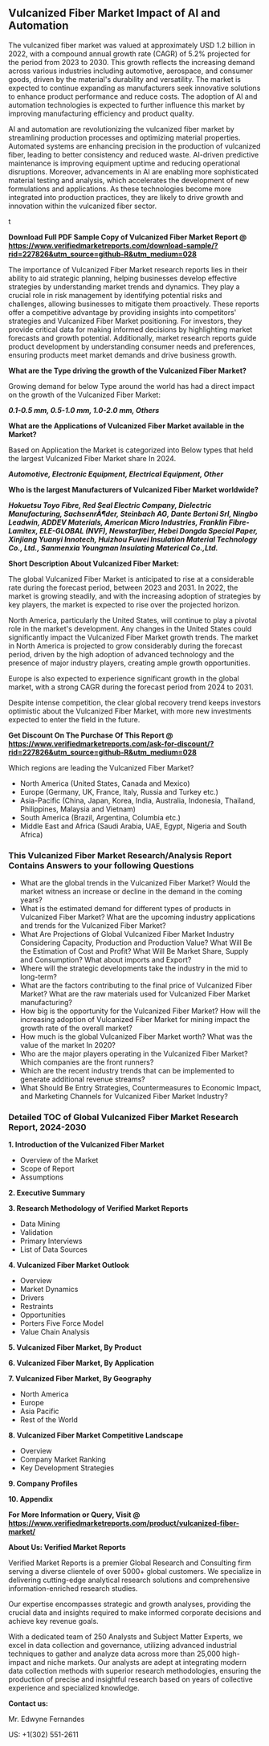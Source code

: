 <h2>Vulcanized Fiber Market Impact of AI and Automation</h2><p>The vulcanized fiber market was valued at approximately USD 1.2 billion in 2022, with a compound annual growth rate (CAGR) of 5.2% projected for the period from 2023 to 2030. This growth reflects the increasing demand across various industries including automotive, aerospace, and consumer goods, driven by the material's durability and versatility. The market is expected to continue expanding as manufacturers seek innovative solutions to enhance product performance and reduce costs. The adoption of AI and automation technologies is expected to further influence this market by improving manufacturing efficiency and product quality.</p><p>AI and automation are revolutionizing the vulcanized fiber market by streamlining production processes and optimizing material properties. Automated systems are enhancing precision in the production of vulcanized fiber, leading to better consistency and reduced waste. AI-driven predictive maintenance is improving equipment uptime and reducing operational disruptions. Moreover, advancements in AI are enabling more sophisticated material testing and analysis, which accelerates the development of new formulations and applications. As these technologies become more integrated into production practices, they are likely to drive growth and innovation within the vulcanized fiber sector.</p>t</p><p id="" class=""><strong>Download Full PDF Sample Copy of Vulcanized Fiber Market Report @ <a href="https://www.verifiedmarketreports.com/download-sample/?rid=227826&utm_source=github-R&utm_medium=028" target="_blank">https://www.verifiedmarketreports.com/download-sample/?rid=227826&utm_source=github-R&utm_medium=028</a></strong></p><p>The importance of&nbsp;Vulcanized Fiber Market research reports lies in their ability to aid strategic planning, helping businesses develop effective strategies by understanding market trends and dynamics. They play a crucial role in risk management by identifying potential risks and challenges, allowing businesses to mitigate them proactively. These reports offer a competitive advantage by providing insights into competitors' strategies and Vulcanized Fiber Market positioning. For investors, they provide critical data for making informed decisions by highlighting market forecasts and growth potential. Additionally, market research reports guide product development by understanding consumer needs and preferences, ensuring products meet market demands and drive business growth.</p><p><strong>What are the&nbsp;Type driving the growth of the Vulcanized Fiber Market?</strong></p><p id="" class="">Growing demand for below Type around the world has had a direct impact on the growth of the Vulcanized Fiber Market:</p><em><strong>0.1-0.5 mm, 0.5-1.0 mm, 1.0-2.0 mm, Others</strong></em></p><strong>What are the&nbsp;Applications&nbsp;of Vulcanized Fiber Market available in the Market?</strong></p><p id="" class="">Based on Application the Market is categorized into Below types that held the largest Vulcanized Fiber Market share In 2024.</p><em><strong>Automotive, Electronic Equipment, Electrical Equipment, Other</strong></em></p><strong>Who is the largest Manufacturers of Vulcanized Fiber Market worldwide?</strong></p><p><em><strong>Hokuetsu Toyo Fibre, Red Seal Electric Company, Dielectric Manufacturing, SachsenrÃ¶der, Steinbach AG, Dante Bertoni Srl, Ningbo Leadwin, ADDEV Materials, American Micro Industries, Franklin Fibre-Lamitex, ELE-GLOBAL (NVF), Newstarfiber, Hebei Dongda Special Paper, Xinjiang Yuanyi Innotech, Huizhou Fuwei Insulation Material Technology Co., Ltd., Sanmenxia Youngman Insulating Materical Co.,Ltd.</strong></em></p><p id="" class=""><strong>Short Description About Vulcanized Fiber Market:</strong></p><p>The global Vulcanized Fiber Market is anticipated to rise at a considerable rate during the forecast period, between 2023 and 2031. In 2022, the market is growing steadily, and with the increasing adoption of strategies by key players, the market is expected to rise over the projected horizon.</p><p>North America, particularly the United States, will continue to play a pivotal role in the market's development. Any changes in the United States could significantly impact the Vulcanized Fiber Market growth trends. The market in North America is projected to grow considerably during the forecast period, driven by the high adoption of advanced technology and the presence of major industry players, creating ample growth opportunities.</p><p>Europe is also expected to experience significant growth in the global market, with a strong CAGR during the forecast period from 2024 to 2031.</p><p>Despite intense competition, the clear global recovery trend keeps investors optimistic about the Vulcanized Fiber Market, with more new investments expected to enter the field in the future.</p><p id="" class=""><strong>Get Discount On The Purchase Of This Report @ <a href="https://www.verifiedmarketreports.com/ask-for-discount/?rid=227826&utm_source=github-R&utm_medium=028" target="_blank">https://www.verifiedmarketreports.com/ask-for-discount/?rid=227826&utm_source=github-R&utm_medium=028</a></strong></p>Which regions are leading the Vulcanized Fiber Market?</p><ul><li>North America (United States, Canada and Mexico)</li><li>Europe (Germany, UK, France, Italy, Russia and Turkey etc.)</li><li>Asia-Pacific (China, Japan, Korea, India, Australia, Indonesia, Thailand, Philippines, Malaysia and Vietnam)</li><li>South America (Brazil, Argentina, Columbia etc.)</li><li>Middle East and Africa (Saudi Arabia, UAE, Egypt, Nigeria and South Africa)</li></ul><h3 id="" class="">This Vulcanized Fiber Market Research/Analysis Report Contains Answers to your following Questions</h3><ul><li>What are the global trends in the Vulcanized Fiber Market? Would the market witness an increase or decline in the demand in the coming years?</li><li>What is the estimated demand for different types of products in Vulcanized Fiber Market? What are the upcoming industry applications and trends for the Vulcanized Fiber Market?</li><li>What Are Projections of Global Vulcanized Fiber Market Industry Considering Capacity, Production and Production Value? What Will Be the Estimation of Cost and Profit? What Will Be Market Share, Supply and Consumption? What about imports and Export?</li><li>Where will the strategic developments take the industry in the mid to long-term?</li><li>What are the factors contributing to the final price of Vulcanized Fiber Market? What are the raw materials used for Vulcanized Fiber Market manufacturing?</li><li>How big is the opportunity for the Vulcanized Fiber Market? How will the increasing adoption of Vulcanized Fiber Market for mining impact the growth rate of the overall market?</li><li>How much is the global Vulcanized Fiber Market worth? What was the value of the market In 2020?</li><li>Who are the major players operating in the Vulcanized Fiber Market? Which companies are the front runners?</li><li>Which are the recent industry trends that can be implemented to generate additional revenue streams?</li><li>What Should Be Entry Strategies, Countermeasures to Economic Impact, and Marketing Channels for Vulcanized Fiber Market Industry?</li></ul><h3 id="" class="">Detailed TOC of Global Vulcanized Fiber Market Research Report, 2024-2030</h3><p id="" class=""><strong>1. Introduction of the Vulcanized Fiber Market</strong></p><ul><li>Overview of the Market</li><li>Scope of Report</li><li>Assumptions</li></ul><p id="" class=""><strong>2. Executive Summary</strong></p><p id="" class=""><strong>3. Research Methodology of Verified Market Reports</strong></p><ul><li>Data Mining</li><li>Validation</li><li>Primary Interviews</li><li>List of Data Sources</li></ul><p id="" class=""><strong>4. Vulcanized Fiber Market Outlook</strong></p><ul><li>Overview</li><li>Market Dynamics</li><li>Drivers</li><li>Restraints</li><li>Opportunities</li><li>Porters Five Force Model</li><li>Value Chain Analysis</li></ul><p id="" class=""><strong>5. Vulcanized Fiber Market, By Product</strong></p><p id="" class=""><strong>6. Vulcanized Fiber Market, By Application</strong></p><p id="" class=""><strong>7. Vulcanized Fiber Market, By Geography</strong></p><ul><li>North America</li><li>Europe</li><li>Asia Pacific</li><li>Rest of the World</li></ul><p id="" class=""><strong>8. Vulcanized Fiber Market Competitive Landscape</strong></p><ul><li>Overview</li><li>Company Market Ranking</li><li>Key Development Strategies</li></ul><p id="" class=""><strong>9. Company Profiles</strong></p><p id="" class=""><strong>10. Appendix</strong></p><p id="" class=""><strong>For More Information or Query, Visit @ <a href="https://www.verifiedmarketreports.com/product/vulcanized-fiber-market/" target="_blank">https://www.verifiedmarketreports.com/product/vulcanized-fiber-market/</a></strong></p><p id="" class=""><strong>About Us: Verified Market Reports</strong></p><p id="" class="">Verified Market Reports is a premier Global Research and Consulting firm serving a diverse clientele of over 5000+ global customers. We specialize in delivering cutting-edge analytical research solutions and comprehensive information-enriched research studies.</p><p id="" class="">Our expertise encompasses strategic and growth analyses, providing the crucial data and insights required to make informed corporate decisions and achieve key revenue goals.</p><p id="" class="">With a dedicated team of 250 Analysts and Subject Matter Experts, we excel in data collection and governance, utilizing advanced industrial techniques to gather and analyze data across more than 25,000 high-impact and niche markets. Our analysts are adept at integrating modern data collection methods with superior research methodologies, ensuring the production of precise and insightful research based on years of collective experience and specialized knowledge.</p><p id="" class=""><strong>Contact us:</strong></p><p id="" class="">Mr. Edwyne Fernandes</p><p id="" class="">US: +1(302) 551-2611</p>
